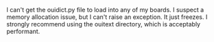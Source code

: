 I can't get the ouidict.py file to load into any of my boards.
I suspect a memory allocation issue, but I can't raise an
exception. It just freezes. I strongly recommend using the
ouitext directory, which is acceptably performant.
